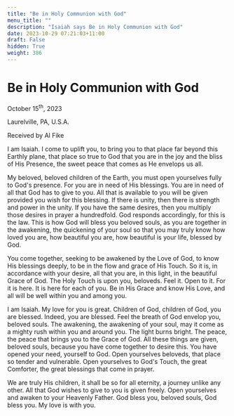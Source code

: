 ```yaml
---
title: "Be in Holy Communion with God"
menu_title: ""
description: "Isaiah says Be in Holy Communion with God"
date: 2023-10-29 07:21:03+11:00
draft: False
hidden: True
weight: 386
---
```

# Be in Holy Communion with God  

October 15<sup>th</sup>, 2023

Laurelville, PA, U.S.A.

Received by Al Fike  

I am Isaiah. I come to uplift you, to bring you to that place far beyond this Earthly plane, that place so true to God that you are in the joy and the bliss of His Presence, the sweet peace that comes as He envelops us all.

My beloved, beloved children of the Earth, you must open yourselves fully to God's presence. For you are in need of His blessings. You are in need of all that God has to give to you. All that is available to you will be given provided you wish for this blessing. If there is unity, then there is strength and power in the unity. If you have the same desires, then you multiply those desires in prayer a hundredfold. God responds accordingly, for this is the law. This is how God will bless you beloved souls, as you are together in the awakening, the quickening of your soul so that you may truly know how loved you are, how beautiful you are, how beautiful is your life, blessed by God. 

You come together, seeking to be awakened by the Love of God, to know His blessings deeply, to be in the flow and grace of His Touch. So it is, in accordance with your desire, all that you are, in this light, in the beautiful Grace of God. The Holy Touch is upon you, beloveds. Feel it. Open to it. For it is here. It is here for each of you. Be in His Grace and know His Love, and all will be well within you and among you. 

I am Isaiah. My love for you is great. Children of God, children of God, you are blessed. Indeed, you are blessed. Feel the breath of God envelop you, beloved souls. The awakening, the awakening of your soul, may it come as a mighty rush within you and around you. The light burns bright. The peace, the peace that brings you to the Grace of God. All these things are given, beloved souls, because you have come together to desire this. You have opened your need, yourself to God. Open yourselves beloveds, that place so tender and vulnerable. Open yourselves to God's Touch, the great Comforter, the great blessings that come in prayer.

We are truly His children, it shall be so for all eternity, a journey unlike any other. All that God wishes to give to you is given freely. Open yourselves and awaken to your Heavenly Father. God bless you, beloved souls, God bless you. My love is with you. 